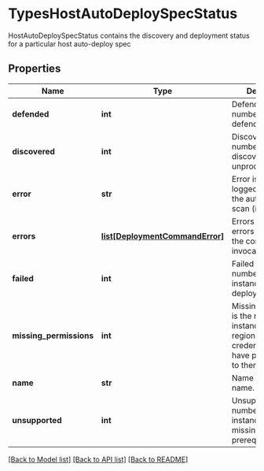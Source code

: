 # TypesHostAutoDeploySpecStatus

HostAutoDeploySpecStatus contains the discovery and deployment status for a particular host auto-deploy spec

## Properties
Name | Type | Description | Notes
------------ | ------------- | ------------- | -------------
**defended** | **int** | Defended is the number of already defended VMs.  | [optional] 
**discovered** | **int** | Discovered is the number of discovered unprodected VMs.  | [optional] 
**error** | **str** | Error is an error logged during the the auto-deploy scan (if occurred).  | [optional] 
**errors** | [**list[DeploymentCommandError]**](DeploymentCommandError.md) | Errors are the errors occurred in the command invocations.  | [optional] 
**failed** | **int** | Failed is the number of instances where deployment failed.  | [optional] 
**missing_permissions** | **int** | MissingPermissions is the number of instances in regions that the credential don&#39;t have permissions to them.  | [optional] 
**name** | **str** | Name is the spec name.  | [optional] 
**unsupported** | **int** | Unsupported is the number of instances with missing prerequisites.  | [optional] 

[[Back to Model list]](../README.md#documentation-for-models) [[Back to API list]](../README.md#documentation-for-api-endpoints) [[Back to README]](../README.md)


